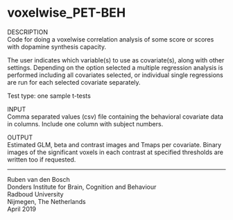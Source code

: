 # voxelwise_PET-BEH

DESCRIPTION  
Code for doing a voxelwise correlation analysis of some score or scores
with dopamine synthesis capacity.

The user indicates which variable(s) to use as covariate(s), along with
other settings. Depending on the option selected a multiple regression
analysis is performed including all covariates selected, or individual
single regressions are run for each selected covariate separately.

Test type: one sample t-tests

INPUT  
Comma separated values (csv) file containing the behavioral covariate
data in columns. Include one column with subject numbers.

OUTPUT  
Estimated GLM, beta and contrast images and Tmaps per covariate. Binary
images of the significant voxels in each contrast at specified thresholds
are written too if requested.

-------------------------------------------------------------------------
Ruben van den Bosch  
Donders Institute for Brain, Cognition and Behaviour  
Radboud University  
Nijmegen, The Netherlands  
April 2019  
